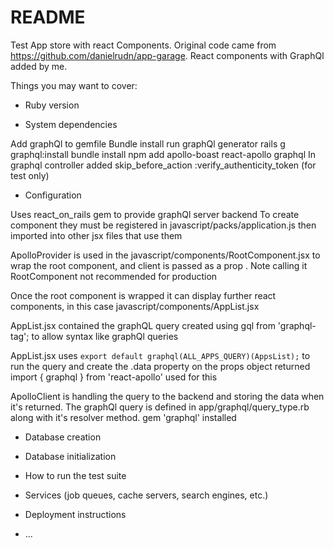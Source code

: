 # README

Test App store with react Components. Original code came from https://github.com/danielrudn/app-garage. React components with GraphQl added by me.

Things you may want to cover:

* Ruby version

* System dependencies

Add graphQl to gemfile
Bundle install
run graphQl generator rails g graphql:install
bundle install
npm add apollo-boast react-apollo graphql
In graphql controller added skip_before_action :verify_authenticity_token   (for test only)

* Configuration

Uses react_on_rails gem to provide graphQl server backend
To create component they must be registered in javascript/packs/application.js
then imported into other jsx files that use them

ApolloProvider is used in the javascript/components/RootComponent.jsx to wrap the root component, and client is passed as a prop <Apolloprovider client={client}>. Note calling it RootComponent not recommended for production

Once the root component is wrapped it can display further react components, in this case javascript/components/AppList.jsx

AppList.jsx contained the graphQL query created using gql from 'graphql-tag'; to allow syntax like graphQl queries

AppList.jsx uses `export default graphql(ALL_APPS_QUERY)(AppsList);` to run the query and create the .data property on the props object returned
import { graphql } from 'react-apollo' used for this

ApolloClient is handling the query to the backend and storing the data when it's returned. The graphQl query is defined in
app/graphql/query_type.rb along with it's resolver method. gem 'graphql' installed



* Database creation

* Database initialization

* How to run the test suite

* Services (job queues, cache servers, search engines, etc.)

* Deployment instructions

* ...

